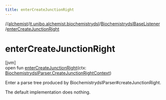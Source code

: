 ```yaml
---
title: enterCreateJunctionRight
---
```

//[alchemist](../../../index.html)/[it.unibo.alchemist.biochemistrydsl](../index.html)/[BiochemistrydslBaseListener](index.html)/[enterCreateJunctionRight](enter-create-junction-right.html)



# enterCreateJunctionRight



[jvm]\
open fun [enterCreateJunctionRight](enter-create-junction-right.html)(ctx: [BiochemistrydslParser.CreateJunctionRightContext](../-biochemistrydsl-parser/-create-junction-right-context/index.html))



Enter a parse tree produced by BiochemistrydslParser#createJunctionRight. 



The default implementation does nothing.





